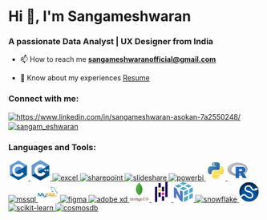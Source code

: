 <h1 align="left">Hi 👋, I'm Sangameshwaran</h1>
<h3 align="left">A passionate Data Analyst | UX Designer from India</h3>

- 📫 How to reach me **sangameshwaranofficial@gmail.com**

- 📄 Know about my experiences [Resume](https://docs.google.com/document/d/1OVcrdsRV1F5HHd4Gu6ymaEX4BZz6mZQS/edit?usp=sharing&ouid=118312637525972535480&rtpof=true&sd=true)

<h3 align="left">Connect with me:</h3>
<p align="left">
<a href="https://www.linkedin.com/in/sangameshwaran-asokan-7a2550248/" target="blank"><img align="center" src="https://raw.githubusercontent.com/rahuldkjain/github-profile-readme-generator/master/src/images/icons/Social/linked-in-alt.svg" alt="https://www.linkedin.com/in/sangameshwaran-asokan-7a2550248/" height="30" width="40" /></a>
<a href="https://www.instagram.com/sangam_eshwaran/" target="blank"><img align="center" src="https://raw.githubusercontent.com/rahuldkjain/github-profile-readme-generator/master/src/images/icons/Social/instagram.svg" alt="sangam_eshwaran" height="30" width="40" /></a>
</p>

<h3 align="left">Languages and Tools:</h3>
<p align="left"> <a href="https://en.wikipedia.org/wiki/C_(programming_language)" target="_blank" rel="noreferrer">
    <img src="https://raw.githubusercontent.com/devicons/devicon/master/icons/c/c-original.svg" alt="c" width="40" height="40"/>
</a>
<a href="https://isocpp.org/" target="_blank" rel="noreferrer">
    <img src="https://raw.githubusercontent.com/devicons/devicon/master/icons/cplusplus/cplusplus-original.svg" alt="cplusplus" width="40" height="40"/>
</a>
<a href="https://www.microsoft.com/en-us/microsoft-365/excel" target="_blank" rel="noreferrer">
    <img src="https://cdn.worldvectorlogo.com/logos/microsoft-excel-2013.svg" alt="excel" width="40" height="40"/>
</a>
<a href="https://www.microsoft.com/en-us/microsoft-365/sharepoint/collaboration" target="_blank" rel="noreferrer">
    <img src="https://cdn.worldvectorlogo.com/logos/microsoft-sharepoint-2019.svg" alt="sharepoint" width="40" height="40"/>
</a>
<a href="https://www.slideshare.net/" target="_blank" rel="noreferrer">
    <img src="https://cdn.worldvectorlogo.com/logos/slideshare.svg" alt="slideshare" width="40" height="40"/>
</a>
<a href="https://powerbi.microsoft.com/" target="_blank" rel="noreferrer">
    <img src="https://cdn.worldvectorlogo.com/logos/power-bi.svg" alt="powerbi" width="40" height="40"/>
</a>
<a href="https://www.python.org/" target="_blank" rel="noreferrer">
    <img src="https://raw.githubusercontent.com/devicons/devicon/master/icons/python/python-original.svg" alt="python" width="40" height="40"/>
</a>
<a href="https://www.r-project.org/" target="_blank" rel="noreferrer">
    <img src="https://raw.githubusercontent.com/devicons/devicon/master/icons/r/r-original.svg" alt="r" width="40" height="40"/>
</a>
<a href="https://www.microsoft.com/en-us/sql-server" target="_blank" rel="noreferrer">
    <img src="https://cdn.worldvectorlogo.com/logos/microsoft-sql-server-1.svg" alt="mssql" width="40" height="40"/>
</a>
<a href="https://www.mysql.com/" target="_blank" rel="noreferrer">
    <img src="https://raw.githubusercontent.com/devicons/devicon/master/icons/mysql/mysql-original-wordmark.svg" alt="mysql" width="40" height="40"/>
</a>
<a href="https://www.figma.com/" target="_blank" rel="noreferrer">
    <img src="https://www.vectorlogo.zone/logos/figma/figma-icon.svg" alt="figma" width="40" height="40"/>
</a>
<a href="https://www.adobe.com/products/xd.html" target="_blank" rel="noreferrer">
    <img src="https://cdn.worldvectorlogo.com/logos/adobe-xd.svg" alt="adobe xd" width="40" height="40"/>
</a>
<a href="https://www.mongodb.com/" target="_blank" rel="noreferrer">
    <img src="https://raw.githubusercontent.com/devicons/devicon/master/icons/mongodb/mongodb-original-wordmark.svg" alt="mongodb" width="40" height="40"/>
</a>
<a href="https://pandas.pydata.org/" target="_blank" rel="noreferrer">
    <img src="https://raw.githubusercontent.com/devicons/devicon/master/icons/pandas/pandas-original.svg" alt="pandas" width="40" height="40"/>
</a>
<a href="https://numpy.org/" target="_blank" rel="noreferrer">
    <img src="https://raw.githubusercontent.com/devicons/devicon/master/icons/numpy/numpy-original.svg" alt="numpy" width="40" height="40"/>
</a>
<a href="https://www.snowflake.com/" target="_blank" rel="noreferrer">
    <img src="https://cdn.worldvectorlogo.com/logos/snowflake-2.svg" alt="snowflake" width="40" height="40"/>
</a>
<a href="https://www.scipy.org/" target="_blank" rel="noreferrer">
    <img src="https://raw.githubusercontent.com/devicons/devicon/master/icons/scipy/scipy-original.svg" alt="scipy" width="40" height="40"/>
</a>
<a href="https://scikit-learn.org/" target="_blank" rel="noreferrer">
    <img src="https://raw.githubusercontent.com/devicons/devicon/master/icons/scikit-learn/scikit-learn-original.svg" alt="scikit-learn" width="40" height="40"/>
</a>
<a href="https://azure.microsoft.com/en-us/services/cosmos-db/" target="_blank" rel="noreferrer">
    <img src="https://cdn.worldvectorlogo.com/logos/azure-cosmos-db.svg" alt="cosmosdb" width="40" height="40"/>
</a>
</p>
